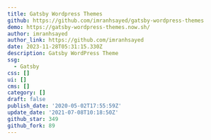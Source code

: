 ```yaml
---
title: Gatsby Wordpress Themes
github: https://github.com/imranhsayed/gatsby-wordpress-themes
demo: https://gatsby-wordpress-themes.now.sh/
author: imranhsayed
author_link: https://github.com/imranhsayed
date: 2023-11-28T05:31:15.330Z
description: Gatsby WordPress Theme
ssg:
  - Gatsby
css: []
ui: []
cms: []
category: []
draft: false
publish_date: '2020-05-02T17:55:59Z'
update_date: '2021-07-08T10:18:50Z'
github_star: 349
github_fork: 89
---
```

